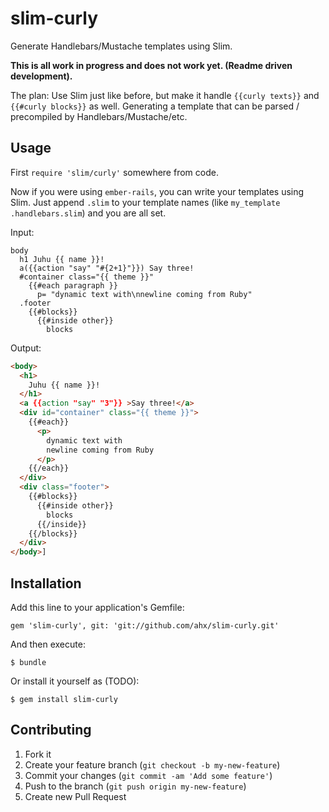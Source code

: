 # slim-curly

Generate Handlebars/Mustache templates using Slim.

**This is all work in progress and does not work yet. (Readme driven development).**

The plan: Use Slim just like before, but make it handle `{{curly texts}}` and `{{#curly blocks}}` as well. Generating a template that can be parsed / precompiled by Handlebars/Mustache/etc.

## Usage

First `require 'slim/curly'` somewhere from code.

Now if you were using `ember-rails`, you can write your templates using Slim. Just append `.slim` to your template names (like `my_template
.handlebars.slim`) and you are all set.

Input:

```slim
body
  h1 Juhu {{ name }}!
  a({{action "say" "#{2+1}"}}) Say three!
  #container class="{{ theme }}"
    {{#each paragraph }}
      p= "dynamic text with\nnewline coming from Ruby"
  .footer
    {{#blocks}}
      {{#inside other}}
        blocks
```

Output:

```html
<body>
  <h1>
    Juhu {{ name }}!
  </h1>
  <a {{action "say" "3"}} >Say three!</a>
  <div id="container" class="{{ theme }}">
    {{#each}}
      <p>
        dynamic text with
        newline coming from Ruby
      </p>
    {{/each}}
  </div>
  <div class="footer">
    {{#blocks}}
      {{#inside other}}
        blocks
      {{/inside}}
    {{/blocks}}
  </div>
</body>]
```


## Installation

Add this line to your application's Gemfile:

    gem 'slim-curly', git: 'git://github.com/ahx/slim-curly.git'

And then execute:

    $ bundle

Or install it yourself as (TODO):

    $ gem install slim-curly

## Contributing

1. Fork it
2. Create your feature branch (`git checkout -b my-new-feature`)
3. Commit your changes (`git commit -am 'Add some feature'`)
4. Push to the branch (`git push origin my-new-feature`)
5. Create new Pull Request
